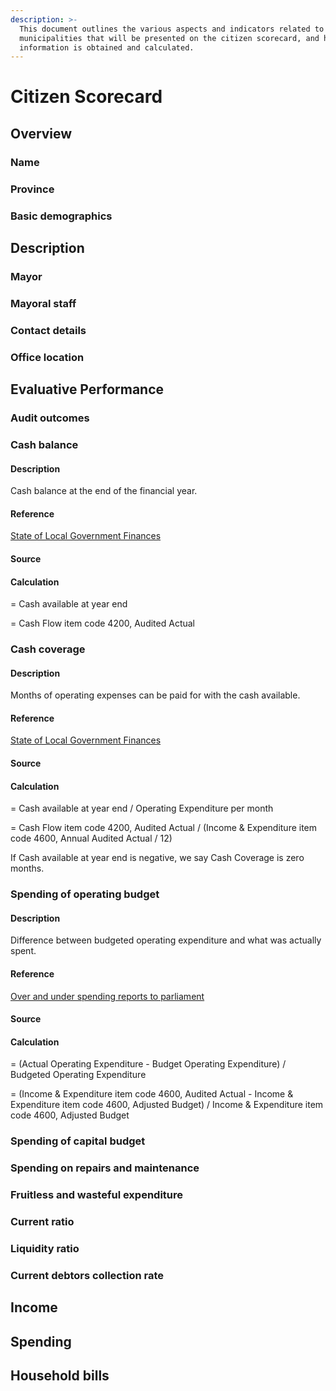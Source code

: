 ```yaml
---
description: >-
  This document outlines the various aspects and indicators related to
  municipalities that will be presented on the citizen scorecard, and how this
  information is obtained and calculated.
---
```


# Citizen Scorecard

## Overview

### Name

### Province

### Basic demographics

## Description

### Mayor

### Mayoral staff

### Contact details

### Office location

## Evaluative Performance

### Audit outcomes

### Cash balance

#### Description

Cash balance at the end of the financial year.

#### Reference

[State of Local Government Finances](http://mfma.treasury.gov.za/Media_Releases/The%20state%20of%20local%20government%20finances/Pages/default.aspx)

#### Source

#### Calculation

= Cash available at year end

= Cash Flow item code 4200, Audited Actual

### Cash coverage

#### Description

Months of operating expenses can be paid for with the cash available.

#### Reference

[State of Local Government Finances](http://mfma.treasury.gov.za/Media_Releases/The%20state%20of%20local%20government%20finances/Pages/default.aspx)

#### Source

#### Calculation

= Cash available at year end / Operating Expenditure per month

= Cash Flow item code 4200, Audited Actual / \(Income & Expenditure item code 4600, Annual Audited Actual / 12\)

If Cash available at year end is negative, we say Cash Coverage is zero months.

### Spending of operating budget

#### Description

Difference between budgeted operating expenditure and what was actually spent.

#### Reference

[Over and under spending reports to parliament](http://mfma.treasury.gov.za/Media_Releases/Reports%20to%20Parliament/Pages/default.aspx)

#### Source

#### Calculation

= \(Actual Operating Expenditure - Budget Operating Expenditure\) / Budgeted Operating Expenditure

= \(Income & Expenditure item code 4600, Audited Actual - Income & Expenditure item code 4600, Adjusted Budget\) / Income & Expenditure item code 4600, Adjusted Budget

### Spending of capital budget

### Spending on repairs and maintenance

### Fruitless and wasteful expenditure

### Current ratio

### Liquidity ratio

### Current debtors collection rate

## Income

## Spending

## Household bills

